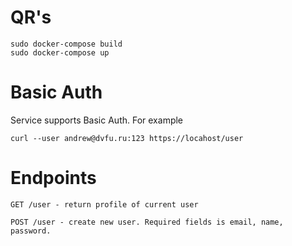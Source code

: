 QR's
====

```
sudo docker-compose build
sudo docker-compose up
```

# Basic Auth
Service supports Basic Auth. For example

```
curl --user andrew@dvfu.ru:123 https://locahost/user
```

# Endpoints

```
GET /user - return profile of current user
```

```
POST /user - create new user. Required fields is email, name, password.
```
